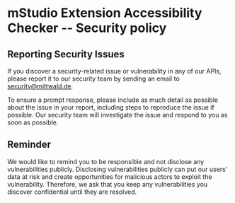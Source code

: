# mStudio Extension Accessibility Checker -- Security policy

## Reporting Security Issues

If you discover a security-related issue or vulnerability in any of our APIs,
please report it to our security team by sending an email to
security@mittwald.de.

To ensure a prompt response, please include as much detail as possible about the
issue in your report, including steps to reproduce the issue if possible. Our
security team will investigate the issue and respond to you as soon as possible.

## Reminder

We would like to remind you to be responsible and not disclose any
vulnerabilities publicly. Disclosing vulnerabilities publicly can put our users'
data at risk and create opportunities for malicious actors to exploit the
vulnerability. Therefore, we ask that you keep any vulnerabilities you discover
confidential until they are resolved.
